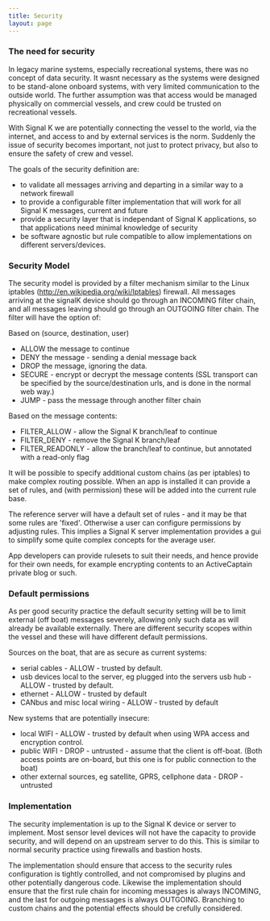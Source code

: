 ```yaml
---
title: Security
layout: page
---
```


### The need for security

In legacy marine systems, especially recreational systems, there was no concept of data security. It wasnt necessary as the systems were designed to be stand-alone onboard systems, with very limited communication to the outside world. The further assumption was that access would be managed physically on commercial vessels, and crew could be trusted on recreational vessels.

With Signal K we are potentially connecting the vessel to the world, via the internet, and access to and by external services is the norm. Suddenly the issue of security becomes important, not just to protect privacy, but also to ensure the safety of crew and vessel. 

The goals of the security definition are:

* to validate all messages arriving and departing in a similar way to a network firewall
* to provide a configurable filter implementation that will work for all Signal K messages, current and future
* provide a security layer that is independant of Signal K applications, so that applications need minimal knowledge of security
* be software agnostic but rule compatible to allow implementations on different servers/devices.

### Security Model

The security model is provided by a filter mechanism similar to the Linux iptables (http://en.wikipedia.org/wiki/Iptables) firewall. All messages arriving at the signalK device should go through an INCOMING filter chain, and all messages leaving should go through an OUTGOING filter chain. The filter will have the option of:

Based on (source, destination, user)
* ALLOW the message to continue
* DENY the message - sending a denial message back
* DROP the message, ignoring the data. 
* SECURE - encrypt or decrypt the message contents (SSL transport can be specified by the source/destination urls, and is done in the normal web  way.)
* JUMP - pass the message through another filter chain

Based on the message contents:
* FILTER_ALLOW - allow the Signal K branch/leaf to continue
* FILTER_DENY - remove the Signal K branch/leaf
* FILTER_READONLY - allow the branch/leaf to continue, but annotated with a read-only flag
 
It will be possible to specify additional custom chains (as per iptables) to make complex routing possible. When an app is installed it can provide a set of rules, and (with permission) these will be added into the current rule base.

The reference server will have a default set of rules - and it may be that some rules are 'fixed'. Otherwise a user can configure permissions by adjusting rules. This implies a Signal K server implementation provides a gui to simplify some quite complex concepts for the average user.

App developers can provide rulesets to suit their needs, and hence provide for their own needs, for example encrypting contents to an ActiveCaptain private blog or such.

### Default permissions

As per good security practice the default security setting will be to limit external (off boat) messages severely, allowing only such data as will already be available externally. There are different security scopes within the vessel and these will have different default permissions.

Sources on the boat, that are as secure as current systems:
* serial cables - ALLOW - trusted by default.
* usb devices local to the server, eg plugged into the servers usb hub -  ALLOW - trusted by default.
* ethernet -  ALLOW - trusted by default
* CANbus and misc local wiring - ALLOW -  trusted by default

New systems that are potentially insecure:
* local WIFI - ALLOW - trusted by default when using WPA access and encryption control.
* public WIFI - DROP - untrusted - assume that the client is off-boat. (Both access points are on-board, but this one is for public connection to the boat)
* other external sources, eg satellite, GPRS, cellphone data - DROP - untrusted

 

### Implementation

The security implementation is up to the Signal K device or server to implement. Most sensor level devices will not have the capacity to provide security, and will depend on an upstream server to do this. This is similar to normal security practice using firewalls and bastion hosts.

The implementation should ensure that access to the security rules configuration is tightly controlled, and not compromised by plugins and other potentially dangerous code. Likewise the implementation should ensure that the first rule chain for incoming messages is always INCOMING, and the last for outgoing messages is always OUTGOING. Branching to custom chains and the potential effects should be crefully considered.

